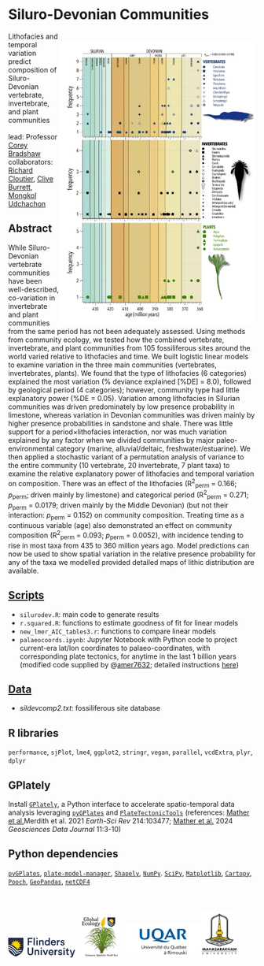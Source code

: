 # Siluro-Devonian Communities
<img align="right" src="www/ageyr perm.jpg" width="400" style="margin-top: 20px"></a>
Lithofacies and temporal variation predict composition of Siluro-Devonian vertebrate, invertebrate, and plant communities
<br>
<br>
lead: Professor <a href="https://globalecologyflinders.com/people/#DIRECTOR">Corey Bradshaw</a><br>
collaborators: <a href="https://www.uqar.ca/universite/a-propos-de-l-uqar/departements/departement-de-biologie-chimie-et-geographie/cloutier-richard">Richard Cloutier</a>, <a href="https://prc.msu.ac.th/eng/personnel-palaeontological-research-and-education-centre-msu/">Clive Burrett</a>, <a href="https://prc.msu.ac.th/eng/personnel-palaeontological-research-and-education-centre-msu/">Mongkol Udchachon</a>
<br>
## Abstract
While Siluro-Devonian vertebrate communities have been well-described, co-variation in invertebrate and plant communities from the same period has not been adequately assessed. Using methods from community ecology, we tested how the combined vertebrate, invertebrate, and plant communities from 105 fossiliferous sites around the world varied relative to lithofacies and time. We built logistic linear models to examine variation in the three main communities (vertebrates, invertebrates, plants). We found that the type of lithofacies (6 categories) explained the most variation (% deviance explained [%DE] = 8.0), followed by geological period (4 categories); however, community type had little explanatory power (%DE = 0.05). Variation among lithofacies in Silurian communities was driven predominately by low presence probability in limestone, whereas variation in Devonian communities was driven mainly by higher presence probabilities in sandstone and shale. There was little support for a period×lithofacies interaction, nor was much variation explained by any factor when we divided communities by major paleo-environmental category (marine, alluvial/deltaic, freshwater/estuarine). We then applied a stochastic variant of a permutation analysis of variance to the entire community (10 vertebrate, 20 invertebrate, 7 plant taxa) to examine the relative explanatory power of lithofacies and temporal variation on composition. There was an effect of the lithofacies (R<sup>2</sup><sub>perm</sub> = 0.166; <em>p</em><sub>perm</sub>; driven mainly by limestone) and categorical period (R<sup>2</sup><sub>perm</sub> = 0.271; <em>p</em><sub>perm</sub> = 0.0179; driven mainly by the Middle Devonian) (but not their interaction: <em>p</em><sub>perm</sub> = 0.152) on community composition. Treating time as a continuous variable (age) also demonstrated an effect on community composition (R<sup>2</sup><sub>perm</sub> = 0.093; <em>p</em><sub>perm</sub> = 0.0052), with incidence tending to rise in most taxa from 435 to 360 million years ago. Model predictions can now be used to show spatial variation in the relative presence probability for any of the taxa we modelled provided detailed maps of lithic distribution are available.

## <a href="https://github.com/cjabradshaw/SiluroDevonianCommunities/tree/main/scripts">Scripts</a>
- <code>silurodev.R</code>: main code to generate results
- <code>r.squared.R</code>: functions to estimate goodness of fit for linear models
- <code>new_lmer_AIC_tables3.r</code>: functions to compare linear models
- <code>palaeocoords.ipynb</code>: Jupyter Notebook with Python code to project current-era lat/lon coordinates to palaeo-coordinates, with corresponding plate tectonics, for anytime in the last 1 billion years (modified code supplied by @<a href="https://github.com/amer7632">amer7632</a>; detailed instructions <a href="https://github.com/GPlates/gplately/blob/master/Notebooks/03-WorkingWithPoints.ipynb">here</a>)

## <a href="https://github.com/cjabradshaw/SiluroDevonianCommunities/tree/main/data">Data</a>
- <em>sildevcomp2.txt</em>: fossiliferous site database

## R libraries
<code>performance</code>, <code>sjPlot</code>, <code>lme4</code>, <code>ggplot2</code>, <code>stringr</code>, <code>vegan</code>, <code>parallel</code>, <code>vcdExtra</code>, <code>plyr</code>, <code>dplyr</code>

## GPlately
Install <code><a href="https://github.com/GPlates/gplately?tab=readme-ov-file">GPlately</a></code>, a Python interface to accelerate spatio-temporal data analysis leveraging <code><a href="https://www.gplates.org/docs/pygplates/index.html">pyGPlates</a></code> and <code><a href="https://github.com/EarthByte/PlateTectonicTools">PlateTectonicTools</a></code>
(references: <a href="https://doi.org/10.1016/j.earscirev.2020.103477">Mather et al.</a>Merdith et al.</a> 2021 <em>Earth-Sci Rev</em> 214:103477; <a href="https://doi.org/10.1002/gdj3.185">Mather et al.</a> 2024 <em>Geosciences Data Journal</em> 11:3-10)

## Python dependencies
<code><a href="https://www.gplates.org/docs/pygplates/pygplates_getting_started.html#installation">pyGPlates</a></code>, <code><a href="https://pypi.org/project/plate-model-manager/">plate-model-manager</a></code>, <code><a href="https://shapely.readthedocs.io/en/stable/project.html#installing-shapely">Shapely</a></code>, <code><a href="https://numpy.org/install/">NumPy</a></code>. <code><a href="https://scipy.org/install/">SciPy</a></code>, <code><a href="https://matplotlib.org/stable/users/installing/index.html">Matplotlib</a></code>, <code><a href="https://scitools.org.uk/cartopy/docs/latest/index.html#getting-started">Cartopy</a></code>, <code><a href="https://github.com/fatiando/pooch">Pooch</a></code>, <code><a href="https://geopandas.org/en/stable/getting_started.html">GeoPandas</a></code>, <code><a href="https://unidata.github.io/netcdf4-python/#quick-install">netCDF4</a></code>

<br>
<a href="https://www.flinders.edu.au"><img align="bottom-left" src="www/Flinders_University_Logo_Horizontal_RGB_Master.png" alt="Flinders University logo" height="40" style="margin-top: 20px"></a> &nbsp; <a href="https://globalecologyflinders.com"><img align="bottom-left" src="www/GEL Logo Kaurna New Transp-2.png" alt="GEL logo" height="85" style="margin-top: 20px"></a> &nbsp; <a href="https://www.uqar.ca"><img align="bottom-left" src="www/UQARlogo.png" alt="CUT logo" height="70" style="margin-top: 20px"></a><a href="https://www.msu.ac.th/eng/"><img align="bottom-left" src="www/MahasarakhamUlogo.png" alt="CGS logo" height="95" style="margin-top: 20px"></a></p>

